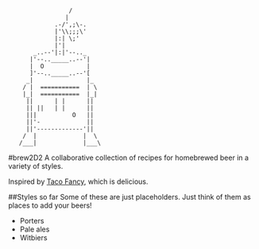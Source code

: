                      /
                    |
                 .-/',;\-.
                 |'\\;;;\'
                 |:| \;'
                 |'|       
           _..--'|:|'--.._ 
          |'--.._____..--'| 
          |  O            |
          ]'--.._____..--'[
         _|               |_
        / |  ===========  | \
        |_|  ===========  |_|
         ||      | |      ||
         || ||   | |      ||
         |||          O   ||
         ||'-             ||
         ||'-------------'||
        /  |             |  \
       /___|             |___\

#brew2D2
A collaborative collection of recipes for homebrewed beer in a variety of styles.

Inspired by [Taco Fancy](https://github.com/sinker/tacofancy), which is delicious.

##Styles so far
Some of these are just placeholders. Just think of them as places to add your beers!

* Porters
* Pale ales
* Witbiers
